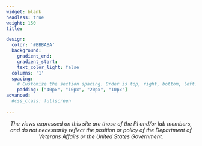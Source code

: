 ```yaml
---
widget: blank
headless: true
weight: 150
title:

design:
  color: '#BBBABA'
  background: 
    gradient_end: 
    gradient_start: 
    text_color_light: false
  columns: '1'
  spacing:
    # Customize the section spacing. Order is top, right, bottom, left.
    padding: ["40px", "10px", "20px", "10px"]  
advanced:
  #css_class: fullscreen
  
---
```


*<center>The views expressed on this site are those of the PI and/or lab members, and do not necessarily reflect the position or policy of the Department of Veterans Affairs or the United States Government.*